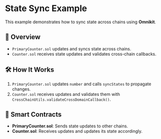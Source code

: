 # State Sync Example  

This example demonstrates how to sync state across chains using **Omnikit**.  

## 📌 Overview  
- `PrimaryCounter.sol` updates and syncs state across chains.  
- `Counter.sol` receives state updates and validates cross-chain callbacks.  

## 🛠 How It Works  
1. `PrimaryCounter.sol` updates `number` and calls `syncStates` to propagate changes.  
2. `Counter.sol` receives updates and validates them with `CrossChainUtils.validateCrossDomainCallback()`.  

## 📜 Smart Contracts  
- **PrimaryCounter.sol**: Sends state updates to other chains.  
- **Counter.sol**: Receives updates and updates its state accordingly.  
